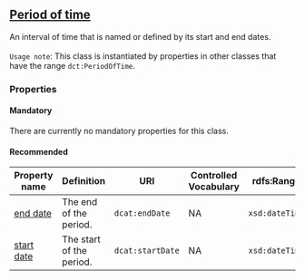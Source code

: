 ## [Period of time](https://semiceu.github.io/DCAT-AP/releases/3.0.0/#Periodoftime)

An interval of time that is named or defined by its start and end dates. <br><br>
`Usage note`: This class is instantiated by properties in other classes that have the range `dct:PeriodOfTime`.

### Properties

#### Mandatory 

There are currently no mandatory properties for this class.

#### Recommended 

<table>
  <thead>
    <tr>
      <th>Property name</th>
      <th>Definition</th>
      <th>URI</th>
      <th>Controlled Vocabulary</th>
      <th>rdfs:Range</th>
      <th>Usage Note</th>
      <th>Cardinality</th>
    </tr>
  </thead>
  <tbody>
    <tr>
      <td><a href="https://semiceu.github.io/DCAT-AP/releases/3.0.0/#Periodoftime.enddate">end date</a></td>
      <td>The end of the period.</td>
      <td><code>dcat:endDate</code></td>
      <td>NA</td>
      <td><code>xsd:dateTime</code></td>
      <td>NA</td>
      <td>0..1</td>
    </tr>
    <tr>
      <td><a href="https://semiceu.github.io/DCAT-AP/releases/3.0.0/#Periodoftime.startdate">start date</a></td>
      <td>The start of the period.</td>
      <td><code>dcat:startDate</code></td>
      <td>NA</td>
      <td><code>xsd:dateTime</code></td>
      <td>NA</td>
      <td>0..1</td>
    </tr>
  </tbody>
</table>

